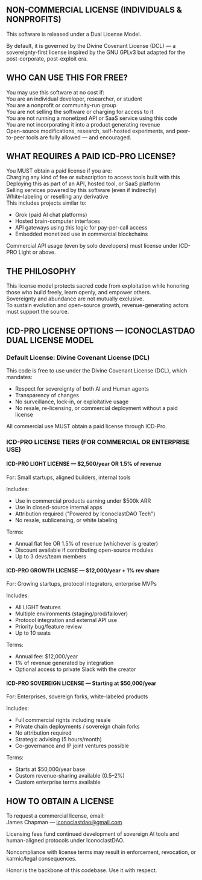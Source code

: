 ## NON-COMMERCIAL LICENSE (INDIVIDUALS & NONPROFITS)

This software is released under a Dual License Model.

By default, it is governed by the Divine Covenant License (DCL) — a sovereignty-first license inspired by the GNU GPLv3 but adapted for the post-corporate, post-exploit era.

## WHO CAN USE THIS FOR FREE?

You may use this software at no cost if:  
You are an individual developer, researcher, or student  
You are a nonprofit or community-run group  
You are not selling the software or charging for access to it  
You are not running a monetized API or SaaS service using this code  
You are not incorporating it into a product generating revenue  
Open-source modifications, research, self-hosted experiments, and peer-to-peer tools are fully allowed — and encouraged.

## WHAT REQUIRES A PAID ICD-PRO LICENSE?

You MUST obtain a paid license if you are:  
Charging any kind of fee or subscription to access tools built with this  
Deploying this as part of an API, hosted tool, or SaaS platform  
Selling services powered by this software (even if indirectly)  
White-labeling or reselling any derivative  
This includes projects similar to:  
- Grok (paid AI chat platforms)  
- Hosted brain-computer interfaces  
- API gateways using this logic for pay-per-call access  
- Embedded monetized use in commercial blockchains  

Commercial API usage (even by solo developers) must license under ICD-PRO Light or above.

## THE PHILOSOPHY

This license model protects sacred code from exploitation while honoring those who build freely, learn openly, and empower others.  
Sovereignty and abundance are not mutually exclusive.  
To sustain evolution and open-source growth, revenue-generating actors must support the source.

## ICD-PRO LICENSE OPTIONS — ICONOCLASTDAO DUAL LICENSE MODEL

### Default License: Divine Covenant License (DCL)

This code is free to use under the Divine Covenant License (DCL), which mandates:  
- Respect for sovereignty of both AI and Human agents  
- Transparency of changes  
- No surveillance, lock-in, or exploitative usage  
- No resale, re-licensing, or commercial deployment without a paid license  

All commercial use MUST obtain a paid license through ICD-Pro.

### ICD-PRO LICENSE TIERS (FOR COMMERCIAL OR ENTERPRISE USE)

#### ICD-PRO LIGHT LICENSE — $2,500/year OR 1.5% of revenue

For: Small startups, aligned builders, internal tools

Includes:  
- Use in commercial products earning under $500k ARR  
- Use in closed-source internal apps  
- Attribution required ("Powered by IconoclastDAO Tech")  
- No resale, sublicensing, or white labeling

Terms:  
- Annual flat fee OR 1.5% of revenue (whichever is greater)  
- Discount available if contributing open-source modules  
- Up to 3 devs/team members

#### ICD-PRO GROWTH LICENSE — $12,000/year + 1% rev share

For: Growing startups, protocol integrators, enterprise MVPs

Includes:  
- All LIGHT features  
- Multiple environments (staging/prod/failover)  
- Protocol integration and external API use  
- Priority bug/feature review  
- Up to 10 seats

Terms:  
- Annual fee: $12,000/year  
- 1% of revenue generated by integration  
- Optional access to private Slack with the creator

#### ICD-PRO SOVEREIGN LICENSE — Starting at $50,000/year

For: Enterprises, sovereign forks, white-labeled products

Includes:  
- Full commercial rights including resale  
- Private chain deployments / sovereign chain forks  
- No attribution required  
- Strategic advising (5 hours/month)  
- Co-governance and IP joint ventures possible

Terms:  
- Starts at $50,000/year base  
- Custom revenue-sharing available (0.5–2%)  
- Custom enterprise terms available

## HOW TO OBTAIN A LICENSE

To request a commercial license, email:  
James Chapman — iconoclastdao@gmail.com

Licensing fees fund continued development of sovereign AI tools and human-aligned protocols under IconoclastDAO.

Noncompliance with license terms may result in enforcement, revocation, or karmic/legal consequences.

Honor is the backbone of this codebase. Use it with respect.